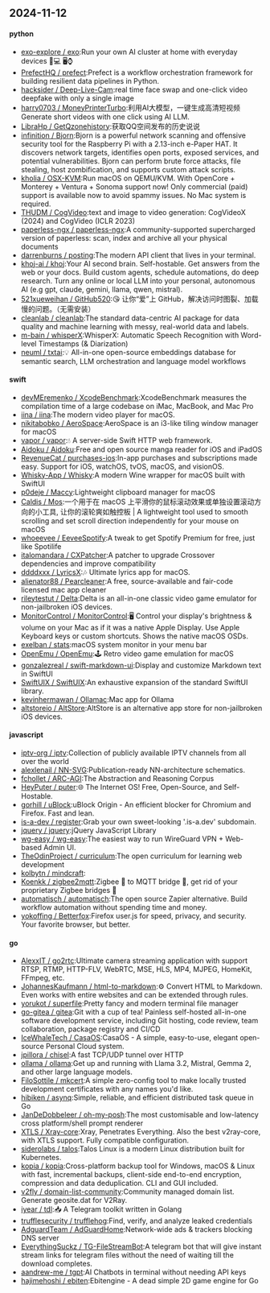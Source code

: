## 2024-11-12

#### python
* [exo-explore / exo](https://github.com/exo-explore/exo):Run your own AI cluster at home with everyday devices 📱💻 🖥️⌚
* [PrefectHQ / prefect](https://github.com/PrefectHQ/prefect):Prefect is a workflow orchestration framework for building resilient data pipelines in Python.
* [hacksider / Deep-Live-Cam](https://github.com/hacksider/Deep-Live-Cam):real time face swap and one-click video deepfake with only a single image
* [harry0703 / MoneyPrinterTurbo](https://github.com/harry0703/MoneyPrinterTurbo):利用AI大模型，一键生成高清短视频 Generate short videos with one click using AI LLM.
* [LibraHp / GetQzonehistory](https://github.com/LibraHp/GetQzonehistory):获取QQ空间发布的历史说说
* [infinition / Bjorn](https://github.com/infinition/Bjorn):Bjorn is a powerful network scanning and offensive security tool for the Raspberry Pi with a 2.13-inch e-Paper HAT. It discovers network targets, identifies open ports, exposed services, and potential vulnerabilities. Bjorn can perform brute force attacks, file stealing, host zombification, and supports custom attack scripts.
* [kholia / OSX-KVM](https://github.com/kholia/OSX-KVM):Run macOS on QEMU/KVM. With OpenCore + Monterey + Ventura + Sonoma support now! Only commercial (paid) support is available now to avoid spammy issues. No Mac system is required.
* [THUDM / CogVideo](https://github.com/THUDM/CogVideo):text and image to video generation: CogVideoX (2024) and CogVideo (ICLR 2023)
* [paperless-ngx / paperless-ngx](https://github.com/paperless-ngx/paperless-ngx):A community-supported supercharged version of paperless: scan, index and archive all your physical documents
* [darrenburns / posting](https://github.com/darrenburns/posting):The modern API client that lives in your terminal.
* [khoj-ai / khoj](https://github.com/khoj-ai/khoj):Your AI second brain. Self-hostable. Get answers from the web or your docs. Build custom agents, schedule automations, do deep research. Turn any online or local LLM into your personal, autonomous AI (e.g gpt, claude, gemini, llama, qwen, mistral).
* [521xueweihan / GitHub520](https://github.com/521xueweihan/GitHub520):😘 让你“爱”上 GitHub，解决访问时图裂、加载慢的问题。（无需安装）
* [cleanlab / cleanlab](https://github.com/cleanlab/cleanlab):The standard data-centric AI package for data quality and machine learning with messy, real-world data and labels.
* [m-bain / whisperX](https://github.com/m-bain/whisperX):WhisperX: Automatic Speech Recognition with Word-level Timestamps (& Diarization)
* [neuml / txtai](https://github.com/neuml/txtai):💡 All-in-one open-source embeddings database for semantic search, LLM orchestration and language model workflows

#### swift
* [devMEremenko / XcodeBenchmark](https://github.com/devMEremenko/XcodeBenchmark):XcodeBenchmark measures the compilation time of a large codebase on iMac, MacBook, and Mac Pro
* [iina / iina](https://github.com/iina/iina):The modern video player for macOS.
* [nikitabobko / AeroSpace](https://github.com/nikitabobko/AeroSpace):AeroSpace is an i3-like tiling window manager for macOS
* [vapor / vapor](https://github.com/vapor/vapor):💧 A server-side Swift HTTP web framework.
* [Aidoku / Aidoku](https://github.com/Aidoku/Aidoku):Free and open source manga reader for iOS and iPadOS
* [RevenueCat / purchases-ios](https://github.com/RevenueCat/purchases-ios):In-app purchases and subscriptions made easy. Support for iOS, watchOS, tvOS, macOS, and visionOS.
* [Whisky-App / Whisky](https://github.com/Whisky-App/Whisky):A modern Wine wrapper for macOS built with SwiftUI
* [p0deje / Maccy](https://github.com/p0deje/Maccy):Lightweight clipboard manager for macOS
* [Caldis / Mos](https://github.com/Caldis/Mos):一个用于在 macOS 上平滑你的鼠标滚动效果或单独设置滚动方向的小工具, 让你的滚轮爽如触控板 | A lightweight tool used to smooth scrolling and set scroll direction independently for your mouse on macOS
* [whoeevee / EeveeSpotify](https://github.com/whoeevee/EeveeSpotify):A tweak to get Spotify Premium for free, just like Spotilife
* [italomandara / CXPatcher](https://github.com/italomandara/CXPatcher):A patcher to upgrade Crossover dependencies and improve compatibility
* [ddddxxx / LyricsX](https://github.com/ddddxxx/LyricsX):🎶 Ultimate lyrics app for macOS.
* [alienator88 / Pearcleaner](https://github.com/alienator88/Pearcleaner):A free, source-available and fair-code licensed mac app cleaner
* [rileytestut / Delta](https://github.com/rileytestut/Delta):Delta is an all-in-one classic video game emulator for non-jailbroken iOS devices.
* [MonitorControl / MonitorControl](https://github.com/MonitorControl/MonitorControl):🖥 Control your display's brightness & volume on your Mac as if it was a native Apple Display. Use Apple Keyboard keys or custom shortcuts. Shows the native macOS OSDs.
* [exelban / stats](https://github.com/exelban/stats):macOS system monitor in your menu bar
* [OpenEmu / OpenEmu](https://github.com/OpenEmu/OpenEmu):🕹 Retro video game emulation for macOS
* [gonzalezreal / swift-markdown-ui](https://github.com/gonzalezreal/swift-markdown-ui):Display and customize Markdown text in SwiftUI
* [SwiftUIX / SwiftUIX](https://github.com/SwiftUIX/SwiftUIX):An exhaustive expansion of the standard SwiftUI library.
* [kevinhermawan / Ollamac](https://github.com/kevinhermawan/Ollamac):Mac app for Ollama
* [altstoreio / AltStore](https://github.com/altstoreio/AltStore):AltStore is an alternative app store for non-jailbroken iOS devices.

#### javascript
* [iptv-org / iptv](https://github.com/iptv-org/iptv):Collection of publicly available IPTV channels from all over the world
* [alexlenail / NN-SVG](https://github.com/alexlenail/NN-SVG):Publication-ready NN-architecture schematics.
* [fchollet / ARC-AGI](https://github.com/fchollet/ARC-AGI):The Abstraction and Reasoning Corpus
* [HeyPuter / puter](https://github.com/HeyPuter/puter):🌐 The Internet OS! Free, Open-Source, and Self-Hostable.
* [gorhill / uBlock](https://github.com/gorhill/uBlock):uBlock Origin - An efficient blocker for Chromium and Firefox. Fast and lean.
* [is-a-dev / register](https://github.com/is-a-dev/register):Grab your own sweet-looking '.is-a.dev' subdomain.
* [jquery / jquery](https://github.com/jquery/jquery):jQuery JavaScript Library
* [wg-easy / wg-easy](https://github.com/wg-easy/wg-easy):The easiest way to run WireGuard VPN + Web-based Admin UI.
* [TheOdinProject / curriculum](https://github.com/TheOdinProject/curriculum):The open curriculum for learning web development
* [kolbytn / mindcraft](https://github.com/kolbytn/mindcraft):
* [Koenkk / zigbee2mqtt](https://github.com/Koenkk/zigbee2mqtt):Zigbee 🐝 to MQTT bridge 🌉, get rid of your proprietary Zigbee bridges 🔨
* [automatisch / automatisch](https://github.com/automatisch/automatisch):The open source Zapier alternative. Build workflow automation without spending time and money.
* [yokoffing / Betterfox](https://github.com/yokoffing/Betterfox):Firefox user.js for speed, privacy, and security. Your favorite browser, but better.

#### go
* [AlexxIT / go2rtc](https://github.com/AlexxIT/go2rtc):Ultimate camera streaming application with support RTSP, RTMP, HTTP-FLV, WebRTC, MSE, HLS, MP4, MJPEG, HomeKit, FFmpeg, etc.
* [JohannesKaufmann / html-to-markdown](https://github.com/JohannesKaufmann/html-to-markdown):⚙️ Convert HTML to Markdown. Even works with entire websites and can be extended through rules.
* [yorukot / superfile](https://github.com/yorukot/superfile):Pretty fancy and modern terminal file manager
* [go-gitea / gitea](https://github.com/go-gitea/gitea):Git with a cup of tea! Painless self-hosted all-in-one software development service, including Git hosting, code review, team collaboration, package registry and CI/CD
* [IceWhaleTech / CasaOS](https://github.com/IceWhaleTech/CasaOS):CasaOS - A simple, easy-to-use, elegant open-source Personal Cloud system.
* [jpillora / chisel](https://github.com/jpillora/chisel):A fast TCP/UDP tunnel over HTTP
* [ollama / ollama](https://github.com/ollama/ollama):Get up and running with Llama 3.2, Mistral, Gemma 2, and other large language models.
* [FiloSottile / mkcert](https://github.com/FiloSottile/mkcert):A simple zero-config tool to make locally trusted development certificates with any names you'd like.
* [hibiken / asynq](https://github.com/hibiken/asynq):Simple, reliable, and efficient distributed task queue in Go
* [JanDeDobbeleer / oh-my-posh](https://github.com/JanDeDobbeleer/oh-my-posh):The most customisable and low-latency cross platform/shell prompt renderer
* [XTLS / Xray-core](https://github.com/XTLS/Xray-core):Xray, Penetrates Everything. Also the best v2ray-core, with XTLS support. Fully compatible configuration.
* [siderolabs / talos](https://github.com/siderolabs/talos):Talos Linux is a modern Linux distribution built for Kubernetes.
* [kopia / kopia](https://github.com/kopia/kopia):Cross-platform backup tool for Windows, macOS & Linux with fast, incremental backups, client-side end-to-end encryption, compression and data deduplication. CLI and GUI included.
* [v2fly / domain-list-community](https://github.com/v2fly/domain-list-community):Community managed domain list. Generate geosite.dat for V2Ray.
* [iyear / tdl](https://github.com/iyear/tdl):📥 A Telegram toolkit written in Golang
* [trufflesecurity / trufflehog](https://github.com/trufflesecurity/trufflehog):Find, verify, and analyze leaked credentials
* [AdguardTeam / AdGuardHome](https://github.com/AdguardTeam/AdGuardHome):Network-wide ads & trackers blocking DNS server
* [EverythingSuckz / TG-FileStreamBot](https://github.com/EverythingSuckz/TG-FileStreamBot):A telegram bot that will give instant stream links for telegram files without the need of waiting till the download completes.
* [aandrew-me / tgpt](https://github.com/aandrew-me/tgpt):AI Chatbots in terminal without needing API keys
* [hajimehoshi / ebiten](https://github.com/hajimehoshi/ebiten):Ebitengine - A dead simple 2D game engine for Go
